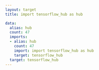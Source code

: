 ```yaml
---
layout: target
title: import tensorflow_hub as hub

data:
  alias: hub
  count: 47
  imports:
  - alias: hub
    count: 47
    import: import tensorflow_hub as hub
    target: tensorflow_hub
  target: tensorflow_hub
---
```

